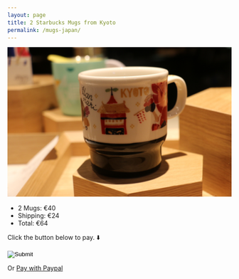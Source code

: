 ```yaml
---
layout: page
title: 2 Starbucks Mugs from Kyoto
permalink: /mugs-japan/
---
```


![mug](/mug.JPG)

- 2 Mugs: €40
- Shipping: €24
- Total: €64

Click the button below to pay. ⬇️

<p><form target="_blank" action="https://bitcoinpay.com/sci/invoice/generate/" method="post">
    <input type="hidden" name="request_str" value="3itq9MoasjmgiX2kPGHKTHIbVLYhvEg5x3t71AokVmG6mzsNhbpZoDf0EokHJrzyIFLXzStSyM5mNM2l-jCJmUg_7AWN334MwJqFTrkSCqqQp8IS8NkgZcbhPBlihbjtlJGfDXaw3ZBrKQdQBpPmbafoINv5zmTWwz18eIdD9M_bRbG0xY0CCNNfxIE5DR-bAhq_ylFc-IkUBXJz84_5F7O8ehb-odyT9Yy-i4WfFWORg6AqDh4kaLLDrLtuC4LCmmlL6CYZuu5D">
    <input type="hidden" name="amount" value="64">
    <input type="hidden" name="currency" value="EUR">
    <input type="hidden" name="memo" value="2 Mugs">
    <input type="image" src="https://bitcoinpay.com/static/img/btc-accepted-sm.png">
</form></p>

Or <a href="https://paypal.me/nicopr/64">Pay with Paypal</a>